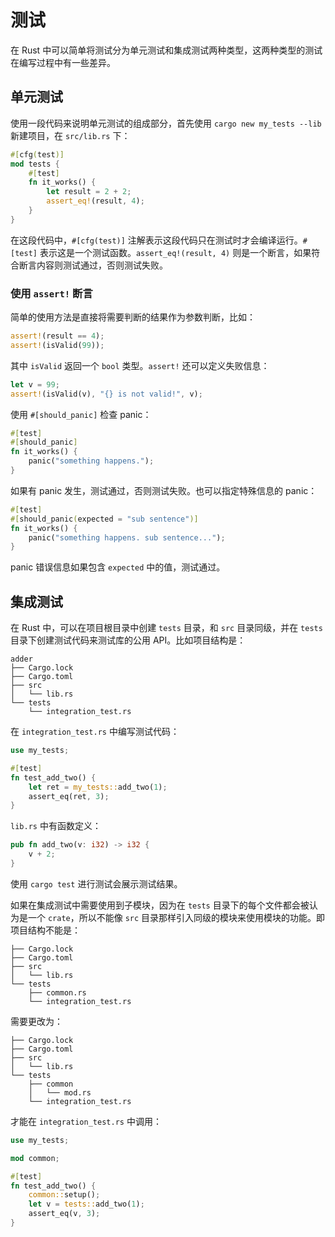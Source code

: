 # 测试

在 Rust 中可以简单将测试分为单元测试和集成测试两种类型，这两种类型的测试在编写过程中有一些差异。

## 单元测试

使用一段代码来说明单元测试的组成部分，首先使用 `cargo new my_tests --lib` 新建项目，在 `src/lib.rs` 下：

```rust
#[cfg(test)]
mod tests {
	#[test]
	fn it_works() {
		let result = 2 + 2;
		assert_eq!(result, 4);
	}
}
```

在这段代码中，`#[cfg(test)]` 注解表示这段代码只在测试时才会编译运行。`#[test]` 表示这是一个测试函数。`assert_eq!(result, 4)` 则是一个断言，如果符合断言内容则测试通过，否则测试失败。

### 使用 `assert!` 断言

简单的使用方法是直接将需要判断的结果作为参数判断，比如：

```rust
assert!(result == 4);
assert!(isValid(99));
```

其中 `isValid` 返回一个 `bool` 类型。`assert!` 还可以定义失败信息：

```rust
let v = 99;
assert!(isValid(v), "{} is not valid!", v);
```

使用 `#[should_panic]` 检查 panic：

```rust
#[test]
#[should_panic]
fn it_works() {
	panic("something happens.");
}
```

如果有 panic 发生，测试通过，否则测试失败。也可以指定特殊信息的 panic：

```rust
#[test]
#[should_panic(expected = "sub sentence")]
fn it_works() {
	panic("something happens. sub sentence...");
}
```

panic 错误信息如果包含 `expected` 中的值，测试通过。

## 集成测试

在 Rust 中，可以在项目根目录中创建 `tests` 目录，和 `src` 目录同级，并在 `tests` 目录下创建测试代码来测试库的公用 API。比如项目结构是：

```
adder
├── Cargo.lock
├── Cargo.toml
├── src
│   └── lib.rs
└── tests
    └── integration_test.rs
```

在 `integration_test.rs` 中编写测试代码：

```rust
use my_tests;

#[test]
fn test_add_two() {
	let ret = my_tests::add_two(1);
	assert_eq(ret, 3);
}
```

`lib.rs` 中有函数定义：

```rust
pub fn add_two(v: i32) -> i32 {
	v + 2;
}
```

使用 `cargo test` 进行测试会展示测试结果。

如果在集成测试中需要使用到子模块，因为在 `tests` 目录下的每个文件都会被认为是一个 `crate`，所以不能像 `src` 目录那样引入同级的模块来使用模块的功能。即项目结构不能是：

```
├── Cargo.lock
├── Cargo.toml
├── src
│   └── lib.rs
└── tests
    ├── common.rs
    └── integration_test.rs
```

需要更改为：

```
├── Cargo.lock
├── Cargo.toml
├── src
│   └── lib.rs
└── tests
    ├── common
    │   └── mod.rs
    └── integration_test.rs
```

才能在 `integration_test.rs` 中调用：

```rust
use my_tests;

mod common;

#[test]
fn test_add_two() {
	common::setup();
	let v = tests::add_two(1);
	assert_eq(v, 3);
}
```
